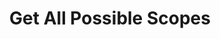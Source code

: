 ---
title: Get All Possible Scopes
api:
  file: openapi.json
  operationId: ApiKey-get_all_possible_scopes
hidden: false
---